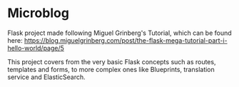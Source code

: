 # Microblog

Flask project made following Miguel Grinberg's Tutorial,
which can be found here: https://blog.miguelgrinberg.com/post/the-flask-mega-tutorial-part-i-hello-world/page/5

This project covers from the very basic Flask concepts such as routes, templates and forms,
to more complex ones like Blueprints, translation service and ElasticSearch.

